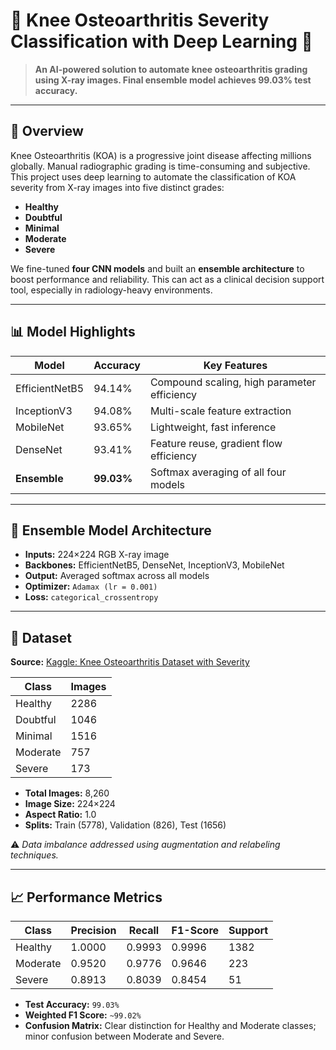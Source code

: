 # 🦵 Knee Osteoarthritis Severity Classification with Deep Learning 🧠

> **An AI-powered solution to automate knee osteoarthritis grading using X-ray images. Final ensemble model achieves 99.03% test accuracy.**

---

## 📌 Overview

Knee Osteoarthritis (KOA) is a progressive joint disease affecting millions globally. Manual radiographic grading is time-consuming and subjective. This project uses deep learning to automate the classification of KOA severity from X-ray images into five distinct grades:

- **Healthy**
- **Doubtful**
- **Minimal**
- **Moderate**
- **Severe**

We fine-tuned **four CNN models** and built an **ensemble architecture** to boost performance and reliability. This can act as a clinical decision support tool, especially in radiology-heavy environments.

---

## 📊 Model Highlights

| Model          | Accuracy   | Key Features                               |
| -------------- | ---------- | ------------------------------------------- |
| EfficientNetB5 | 94.14%     | Compound scaling, high parameter efficiency |
| InceptionV3    | 94.08%     | Multi-scale feature extraction              |
| MobileNet      | 93.65%     | Lightweight, fast inference                 |
| DenseNet       | 93.41%     | Feature reuse, gradient flow efficiency     |
| **Ensemble**   | **99.03%** | Softmax averaging of all four models        |

---

## 🧠 Ensemble Model Architecture

- **Inputs:** 224×224 RGB X-ray image
- **Backbones:** EfficientNetB5, DenseNet, InceptionV3, MobileNet
- **Output:** Averaged softmax across all models
- **Optimizer:** `Adamax (lr = 0.001)`
- **Loss:** `categorical_crossentropy`

---

## 📁 Dataset

**Source:** [Kaggle: Knee Osteoarthritis Dataset with Severity](https://www.kaggle.com/datasets/shashwatwork/knee-osteoarthritis-dataset-with-severity)

| Class     | Images |
|-----------|--------|
| Healthy   | 2286   |
| Doubtful  | 1046   |
| Minimal   | 1516   |
| Moderate  | 757    |
| Severe    | 173    |

- **Total Images:** 8,260
- **Image Size:** 224×224
- **Aspect Ratio:** 1.0
- **Splits:** Train (5778), Validation (826), Test (1656)

⚠️ *Data imbalance addressed using augmentation and relabeling techniques.*

---

## 📈 Performance Metrics

| Class    | Precision | Recall | F1-Score | Support |
|----------|-----------|--------|----------|---------|
| Healthy  | 1.0000    | 0.9993 | 0.9996   | 1382    |
| Moderate | 0.9520    | 0.9776 | 0.9646   | 223     |
| Severe   | 0.8913    | 0.8039 | 0.8454   | 51      |

- **Test Accuracy:** `99.03%`
- **Weighted F1 Score:** `~99.02%`
- **Confusion Matrix:** Clear distinction for Healthy and Moderate classes; minor confusion between Moderate and Severe.

